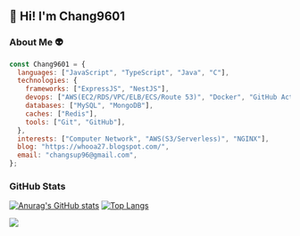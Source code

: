 ## 👋 Hi! I'm Chang9601 

### About Me 👽
```javascript
const Chang9601 = {
  languages: ["JavaScript", "TypeScript", "Java", "C"],
  technologies: {
    frameworks: ["ExpressJS", "NestJS"],
    devops: ["AWS(EC2/RDS/VPC/ELB/ECS/Route 53)", "Docker", "GitHub Actions"],
    databases: ["MySQL", "MongoDB"],
    caches: ["Redis"],
    tools: ["Git", "GitHub"],
  },
  interests: ["Computer Network", "AWS(S3/Serverless)", "NGINX"],
  blog: "https://whooa27.blogspot.com/",
  email: "changsup96@gmail.com",
};
```

### GitHub Stats
[![Anurag's GitHub stats](https://github-readme-stats.vercel.app/api?username=Chang9601&theme=github_dark)](https://github.com/anuraghazra/github-readme-stats)
[![Top Langs](https://github-readme-stats.vercel.app/api/top-langs/?username=Chang9601&theme=github_dark)](https://github.com/anuraghazra/github-readme-stats)

![](https://komarev.com/ghpvc/?username=Chang9601&color=grey&label=visitors)

<!--
**Chang9601/Chang9601** is a ✨ _special_ ✨ repository because its `README.md` (this file) appears on your GitHub profile.

Here are some ideas to get you started:

- 🔭 I’m currently working on ...
- 🌱 I’m currently learning ...
- 👯 I’m looking to collaborate on ...
- 🤔 I’m looking for help with ...
- 💬 Ask me about ...
- 📫 How to reach me: ...
- 😄 Pronouns: ...
- ⚡ Fun fact: ...
-->
